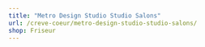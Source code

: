 ```yaml
---
title: "Metro Design Studio Studio Salons"
url: /creve-coeur/metro-design-studio-studio-salons/
shop: Friseur
---
```

